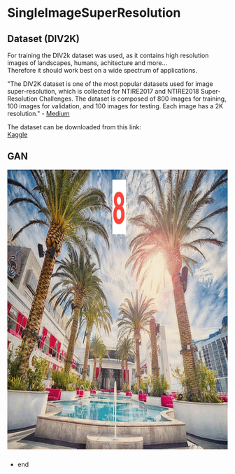 # SingleImageSuperResolution

## Dataset (DIV2K)

For training the DIV2k dataset was used, as it contains high resolution images of landscapes, humans, achitecture and more... <br />
Therefore it should work best on a wide spectrum of applications.

"The DIV2K dataset is one of the most popular datasets used for image super-resolution, which is collected for NTIRE2017 and NTIRE2018 Super-Resolution Challenges. The dataset is composed of 800 images for training, 100 images for validation, and 100 images for testing. Each image has a 2K resolution." - [Medium](https://openmmlab.medium.com/awesome-datasets-for-super-resolution-introduction-and-pre-processing-55f8501f8b18)


The dataset can be downloaded from this link: <br />
[Kaggle](https://www.kaggle.com/datasets/rain0905/div2k-dataset)




## GAN
<p align="center">
  <img height="640" width="960" src="figures/GAN_div2k.gif">
</p>

###

* end
